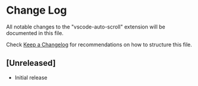 # Change Log

All notable changes to the "vscode-auto-scroll" extension will be documented in this file.

Check [Keep a Changelog](http://keepachangelog.com/) for recommendations on how to structure this file.

## [Unreleased]

- Initial release